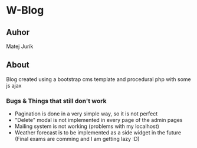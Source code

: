 # W-Blog

## Auhor
  Matej Jurík

## About
  Blog created using a bootstrap cms template and procedural php with some js ajax

### Bugs & Things that still don't work
  - Pagination is done in a very simple way, so it is not perfect
  - "Delete" modal is not implemented in every page of the admin pages
  - Mailing system is not working (problems with my localhost)
  - Weather forecast is to be implemented as a side widget in the future (Final exams are comming and I am getting lazy :D)